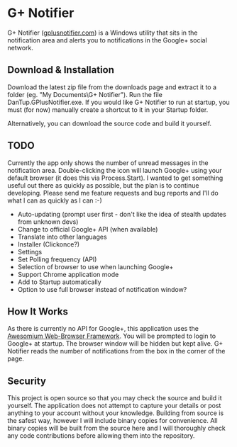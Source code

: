 # G+ Notifier

G+ Notifier ([gplusnotifier.com](http://gplusnotifier.com)) is a Windows utility that sits in the notification area and
alerts you to notifications in the Google+ social network.

## Download & Installation

Download the latest zip file from the downloads page and extract it to a folder (eg. "My Documents\G+ Notifier\").
Run the file DanTup.GPlusNotifier.exe. If you would like G+ Notifier to run at startup, you must (for now) manually
create a shortcut to it in your Startup folder.

Alternatively, you can download the source code and build it yourself.

## TODO

Currently the app only shows the number of unread messages in the notification area. Double-clicking the icon will
launch Google+ using your default browser (it does this via Process.Start). I wanted to get something useful out there
as quickly as possible, but the plan is to continue developing. Please send me feature requests and bug reports and I'll
do what I can as quickly as I can :-)

* Auto-updating (prompt user first - don't like the idea of stealth updates from unknown devs)
* Change to official Google+ API (when available)
* Translate into other languages
* Installer (Clickonce?)
* Settings
 * Set Polling frequency (API)
 * Selection of browser to use when launching Google+
  * Support Chrome application mode
 * Add to Startup automatically
 * Option to use full browser instead of notification window?

## How It Works

As there is currently no API for Google+, this application uses the [Awesomium Web-Browser
Framework](http://awesomium.com/). You will be prompted to login to Google+ at startup. The browser window will be
hidden but kept alive. G+ Notifier reads the number of notifications from the box in the corner of the page.

 ## Security

This project is open source so that you may check the source and build it yourself. The application does not attempt to
capture your details or post anything to your account without your knowledge. Building from source is the safest way,
however I will include binary copies for convenience. All binary copies will be built from the source here and I will
thoroughly check any code contributions before allowing them into the repository.